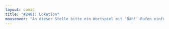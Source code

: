 ```yaml
---
layout: comic
title: "#2481: Lokation"
mouseover: "An dieser Stelle bitte ein Wortspiel mit 'Bäh!'-Rufen einfügen."
---
```

